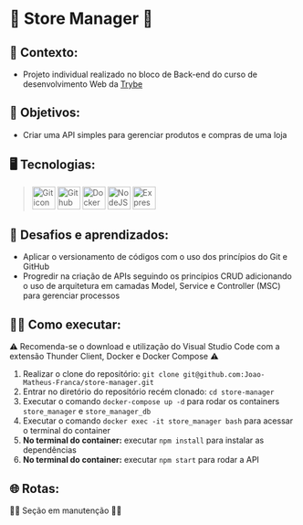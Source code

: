# 🏪 Store Manager 🏪 #
## 📝 Contexto: 
* Projeto individual realizado no bloco de Back-end do curso de desenvolvimento Web da
<a href="https://www.betrybe.com/">Trybe</a>
## 🎯 Objetivos: 
* Criar uma API simples para gerenciar produtos e compras de uma loja
## 🖥️ Tecnologias:
> <img src="https://cdn.jsdelivr.net/gh/devicons/devicon/icons/git/git-original.svg" height=40 alt="Git icon"/>
> <img src="https://cdn.jsdelivr.net/gh/devicons/devicon/icons/github/github-original.svg" height=40 alt="Github icon"/>
> <img src="https://cdn.jsdelivr.net/gh/devicons/devicon/icons/docker/docker-original.svg" height=40 alt="Docker icon"/>
> <img src="https://cdn.jsdelivr.net/gh/devicons/devicon/icons/nodejs/nodejs-original.svg" height=40 alt="NodeJS icon"/>
> <img src="https://cdn.jsdelivr.net/gh/devicons/devicon/icons/express/express-original.svg" height=40 alt="Express icon"/>
## 🧠 Desafios e aprendizados:
* Aplicar o versionamento de códigos com o uso dos princípios do Git e GitHub
* Progredir na criação de APIs seguindo os princípios CRUD adicionando o uso de arquitetura em camadas Model, Service e Controller (MSC) para gerenciar processos
## 👨‍💻 Como executar:
⚠️ Recomenda-se o download e utilização do Visual Studio Code com a extensão Thunder Client, Docker e Docker Compose  ⚠️
1. Realizar o clone do repositório: ``` git clone git@github.com:Joao-Matheus-Franca/store-manager.git ```
2. Entrar no diretório do repositório recém clonado: ``` cd store-manager ``` 
3. Executar o comando ``` docker-compose up -d ``` para rodar os containers ``` store_manager ``` e ``` store_manager_db ```
4. Executar o comando ``` docker exec -it store_manager bash ``` para acessar o terminal do container
5. **No terminal do container:** executar ``` npm install ``` para instalar as dependências
6. **No terminal do container:** executar ``` npm start ``` para rodar a API
## 🌐 Rotas:
👷‍♂️ Seção em manutenção 👷‍♂️
